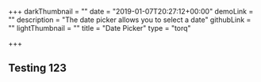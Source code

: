 +++
darkThumbnail = ""
date = "2019-01-07T20:27:12+00:00"
demoLink = ""
description = "The date picker allows you to select a date"
githubLink = ""
lightThumbnail = ""
title = "Date Picker"
type = "torq"

+++
## Testing 123